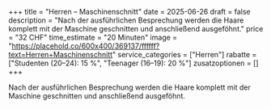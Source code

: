 +++
title = "Herren – Maschinenschnitt"
date = 2025-06-26
draft = false
description = "Nach der ausführlichen Besprechung werden die Haare komplett mit der Maschine geschnitten und anschließend ausgeföhnt."
price = "32 CHF"
time_estimate = "20 Minuten"
image = "https://placehold.co/600x400/369137/ffffff?text=Herren+Maschinenschnitt"
service_categories = ["Herren"]
rabatte = ["Studenten (20–24): 15 %", "Teenager (16–19): 20 %"]
zusatzoptionen = []
+++

Nach der ausführlichen Besprechung werden die Haare komplett mit der Maschine geschnitten und anschließend ausgeföhnt.
